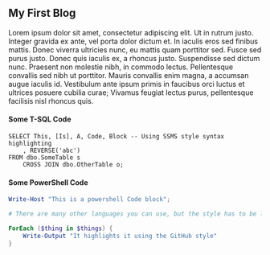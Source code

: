 ## My First Blog

Lorem ipsum dolor sit amet, consectetur adipiscing elit. Ut in rutrum justo. Integer gravida ex ante, vel porta dolor dictum et. In iaculis eros sed finibus mattis. Donec viverra ultricies nunc, eu mattis quam porttitor sed. Fusce sed purus justo. Donec quis iaculis ex, a rhoncus justo. Suspendisse sed dictum nunc. Praesent non molestie nibh, in commodo lectus. Pellentesque convallis sed nibh ut porttitor. Mauris convallis enim magna, a accumsan augue iaculis id. Vestibulum ante ipsum primis in faucibus orci luctus et ultrices posuere cubilia curae; Vivamus feugiat lectus purus, pellentesque facilisis nisl rhoncus quis.

#### Some T-SQL Code

```tsql
SELECT This, [Is], A, Code, Block -- Using SSMS style syntax highlighting
    , REVERSE('abc')
FROM dbo.SomeTable s
    CROSS JOIN dbo.OtherTable o;
```

#### Some PowerShell Code

```powershell
Write-Host "This is a powershell Code block";

# There are many other languages you can use, but the style has to be loaded first

ForEach ($thing in $things) {
    Write-Output "It highlights it using the GitHub style"
}
```
